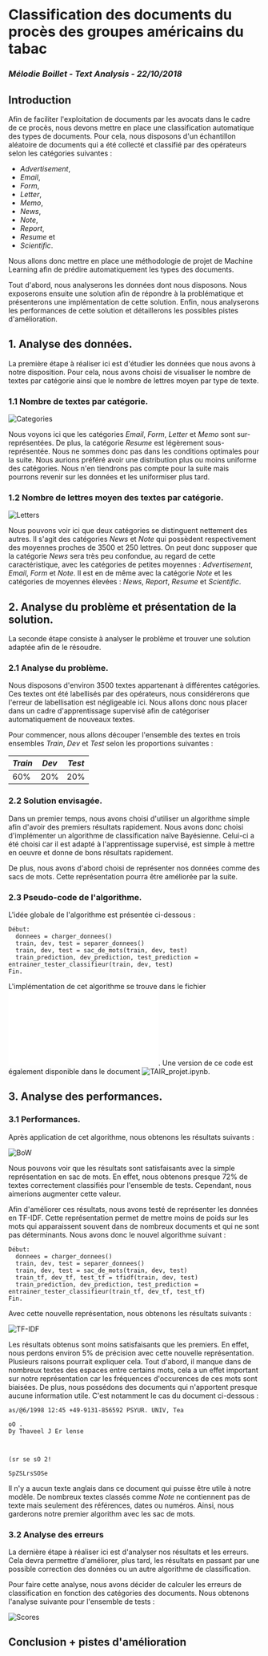 # Classification des documents du procès des groupes américains du tabac
### _Mélodie Boillet - Text Analysis - 22/10/2018_

## Introduction 

Afin de faciliter l'exploitation de documents par les avocats dans le cadre de ce procès, nous devons mettre en place une classification automatique des types de documents. Pour cela, nous disposons d'un échantillon aléatoire de documents qui a été collecté et classifié par des opérateurs selon les catégories suivantes :
  * _Advertisement_,
  * _Email_,
  * _Form_,
  * _Letter_,
  * _Memo_, 
  * _News_, 
  * _Note_,
  * _Report_,
  * _Resume_ et
  * _Scientific_.

Nous allons donc mettre en place une méthodologie de projet de Machine Learning afin de prédire automatiquement les types des documents. 

Tout d'abord, nous analyserons les données dont nous disposons. Nous exposerons ensuite une solution afin de répondre à la problématique et présenterons une implémentation de cette solution. Enfin, nous analyserons les performances de cette solution et détaillerons les possibles pistes d'amélioration.

## 1. Analyse des données. 

La première étape à réaliser ici est d'étudier les données que nous avons à notre disposition. Pour cela, nous avons choisi de visualiser le nombre de textes par catégorie ainsi que le nombre de lettres moyen par type de texte.

### 1.1 Nombre de textes par catégorie. 
![Categories](./images_rapport/categories.png)

Nous voyons ici que les catégories _Email_, _Form_, _Letter_ et _Memo_ sont sur-représentées. De plus, la catégorie _Resume_ est légèrement sous-représentée. Nous ne sommes donc pas dans les conditions optimales pour la suite. Nous aurions préféré avoir une distribution plus ou moins uniforme des catégories. Nous n'en tiendrons pas compte pour la suite mais pourrons revenir sur les données et les uniformiser  plus tard.

### 1.2 Nombre de lettres moyen des textes par catégorie. 

![Letters](/images_rapport/letters.png)

Nous pouvons voir ici que deux catégories se distinguent nettement des autres. Il s'agit des catégories _News_ et _Note_ qui possèdent respectivement des moyennes proches de 3500 et 250 lettres. On peut donc supposer que la catégorie _News_ sera très peu confondue, au regard de cette caractéristique, avec les catégories de petites moyennes : _Advertisement_, _Email_, _Form_ et _Note_. Il est en de même avec la catégorie _Note_ et les catégories de moyennes élevées : _News_, _Report_, _Resume_ et _Scientific_.

## 2. Analyse du problème et présentation de la solution.

La seconde étape consiste à analyser le problème et trouver une solution adaptée afin de le résoudre.

### 2.1 Analyse du problème.

Nous disposons d'environ 3500 textes appartenant à différentes catégories. Ces textes ont été labellisés par des opérateurs, nous considérerons que l'erreur de labellisation est négligeable ici. Nous allons donc nous placer dans un cadre d'apprentissage supervisé afin de catégoriser automatiquement de nouveaux textes.

Pour commencer, nous allons découper l'ensemble des textes en trois ensembles _Train_, _Dev_ et _Test_ selon les proportions suivantes :

_Train_ | _Dev_ | _Test_
------------ | ------------- | -------------
60% | 20% | 20%

### 2.2 Solution envisagée.

Dans un premier temps, nous avons choisi d'utiliser un algorithme simple afin d'avoir des premiers résultats rapidement. Nous avons donc choisi d'implémenter un algorithme de classification naïve Bayésienne. Celui-ci a été choisi car il est adapté à l'apprentissage supervisé, est simple à mettre en oeuvre et donne de bons résultats rapidement.

De plus, nous avons d'abord choisi de représenter nos données comme des sacs de mots. Cette représentation pourra être améliorée par la suite.

### 2.3 Pseudo-code de l'algorithme.

L'idée globale de l'algorithme est présentée ci-dessous : 

```
Début:
  donnees = charger_donnees()
  train, dev, test = separer_donnees()
  train, dev, test = sac_de_mots(train, dev, test)
  train_prediction, dev_prediction, test_prediction = entrainer_tester_classifieur(train, dev, test)
Fin.
```

L'implémentation de cet algorithme se trouve dans le fichier ![TAIR_projet.py](/TAIR_projet.py). Une version de ce code est également disponible dans le document ![TAIR_projet.ipynb](/TAIR_projet.ipynb).

## 3. Analyse des performances.

### 3.1 Performances.
Après application de cet algorithme, nous obtenons les résultats suivants :

![BoW](/images_rapport/bow.PNG)

Nous pouvons voir que les résultats sont satisfaisants avec la simple représentation en sac de mots. En effet, nous obtenons presque 72% de textes correctement classifiés pour l'ensemble de tests. Cependant, nous aimerions augmenter cette valeur.

Afin d'améliorer ces résultats, nous avons testé de représenter les données en TF-IDF. Cette représentation permet de mettre moins de poids sur les mots qui apparaissent souvent dans de nombreux documents et qui ne sont pas déterminants.
Nous avons donc le nouvel algorithme suivant :
```
Début:
  donnees = charger_donnees()
  train, dev, test = separer_donnees()
  train, dev, test = sac_de_mots(train, dev, test)
  train_tf, dev_tf, test_tf = tfidf(train, dev, test)
  train_prediction, dev_prediction, test_prediction = entrainer_tester_classifieur(train_tf, dev_tf, test_tf)
Fin.
```

Avec cette nouvelle représentation, nous obtenons les résultats suivants :

![TF-IDF](/images_rapport/tfidf.PNG)

Les résultats obtenus sont moins satisfaisants que les premiers. En effet, nous perdons environ 5% de précision avec cette nouvelle représentation. Plusieurs raisons pourrait expliquer cela. Tout d'abord, il manque dans de nombreux textes des espaces entre certains mots, cela a un effet important sur notre représentation car les fréquences d'occurences de ces mots sont biaisées. De plus, nous possédons des documents qui n'apportent presque aucune information utile. C'est notamment le cas du document ci-dessous : 
```
as/@6/1998 12:45 +49-9131-856592 PSYUR. UNIV, Tea

oO .
Dy Thaveel J Er lense

 

(sr se sO 2!

SpZSLrsSOSe
```

Il n'y a aucun texte anglais dans ce document qui puisse être utile à notre modèle. De nombreux textes classés comme _Note_ ne contiennent pas de texte mais seulement des références, dates ou numéros. Ainsi, nous garderons notre premier algorithm avec les sac de mots.

### 3.2 Analyse des erreurs

La dernière étape à réaliser ici est d'analyser nos résultats et les erreurs. Cela devra permettre d'améliorer, plus tard, les résultats en passant par une possible correction des données ou un autre algorithme de classification.

Pour faire cette analyse, nous avons décider de calculer les erreurs de classification en fonction des catégories des documents. Nous obtenons l'analyse suivante pour l'ensemble de tests :

![Scores](/images_rapport/scores_test.PNG)

## Conclusion + pistes d'amélioration 
